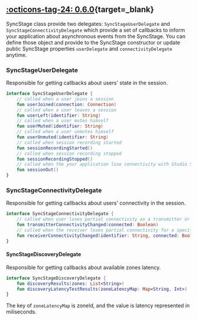 ## [:octicons-tag-24: 0.6.0][0.6.0]{target=_blank}
[0.6.0]: https://github.com/opensesamemedia/syncstage-test-app-android/releases/tag/0.6.0

SyncStage class provide two delegates: `SyncStageUserDelegate` and `SyncStageConnectivityDelegate` which provide a set of callbacks to inform your application about asynchronous events from the SyncStage. You can define those object and provide to the SyncStage constructor or update public SyncStage properties `userDelegate` and `connectivityDelegate` anytime.

### SyncStageUserDelegate
Responsible for getting callbacks about users' state in the session.

```kotlin
interface SyncStageUserDelegate {
    // called when a user joins a session
    fun userJoined(connection: Connection)
    // called when a user leaves a session
    fun userLeft(identifier: String)
    // called when a user mutes himself
    fun userMuted(identifier: String)
    // called when a user unmutes himself
    fun userUnmuted(identifier: String)
    // called when session recording started
    fun sessionRecordingStarted()
    // called when session recording stopped
    fun sessionRecordingStopped()
    // called when the your application lose connectivity with Studio Server, after a while user will be dismissed from the session
    fun sessionOut()
}
```

### SyncStageConnectivityDelegate
Responsible for getting callbacks about users' connectivity in the session.

```kotlin
interface SyncStageConnectivityDelegate {
    // called when user loses partial connectivity as a transmitter or when get recover.
    fun transmitterConnectivityChanged(connected: Boolean)
    // called when the receiver loses partial connectivity for a specific user or when it recovers
    fun receiverConnectivityChanged(identifier: String, connected: Boolean)
}
```

#### SyncStageDiscoveryDelegate
Responsible for getting callbacks about available zones latency.

```kotlin
interface SyncStageDiscoveryDelegate {
    fun discoveryResults(zones: List<String>)
    fun discoveryLatencyTestResults(zoneLatencyMap: Map<String, Int>)
}
```

The key of `zoneLatencyMap` is zoneId, and the value is latency represented in miliseconds.
